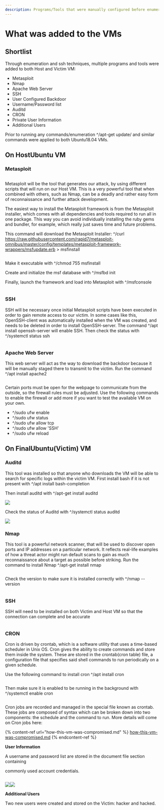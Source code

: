 ```yaml
---
description: Programs/Tools that were manually configured before enumeration
---
```


# What was added to the VMs

## **Shortlist**

Through enumeration and ssh techniques, multiple programs and tools were added to both Host and Victim VM:

* Metasploit
* Nmap
* Apache Web Server
* SSH
* User Configured Backdoor
* Username/Password list&#x20;
* Auditd
* CRON
* Private User Information
* Additional Users

Prior to running any commands/enumeration ^/apt-get update/ and similar commands were applied to both Ubuntu18.04 VMs.

## **On HostUbuntu VM**

### **Metasploit**

<figure><img src="../.gitbook/assets/image (70).png" alt=""><figcaption></figcaption></figure>

Metasploit will be the tool that generates our attack, by using different scripts that will run on our Host VM. This is a very powerful tool that when combined with others, such as Nmap, can be a deadly and rather easy form of reconnaissance and further attack development.&#x20;

The easiest way to install the Metasploit framework is from the Metasploit installer, which comes with all dependencies and tools required to run all in one package. This way you can avoid individually installing the ruby gems and bundler, for example, which really just saves time and future problems.

This command will download the Metasploit Installer: ^/curl https://raw.githubusercontent.com/rapid7/metasploit-omnibus/master/config/templates/metasploit-framework-wrappers/msfupdate.erb > msfinstall

<figure><img src="../.gitbook/assets/image (31).png" alt=""><figcaption></figcaption></figure>

Make it executable with ^/chmod 755 msfinstall

Create and initialize the msf database with ^/msfbd init

Finally, launch the framework and load into Metasploit with ^/msfconsole

<figure><img src="../.gitbook/assets/image (66).png" alt=""><figcaption></figcaption></figure>

### **SSH**

SSH will be necessary once initial Metasploit scripts have been executed in order to gain remote access to our victim. In some cases like this, OpenSSH-client was automatically installed when the VM was created, and needs to be deleted in order to install OpenSSH-server. The command ^/apt install openssh-server will enable SSH. Then check the status with ^/systemctl status ssh

<figure><img src="../.gitbook/assets/image (17).png" alt=""><figcaption></figcaption></figure>

### **Apache** **Web Server**

This web server will act as the way to download the backdoor because it will be manually staged there to transmit to the victim. Run the command ^/apt install apache2&#x20;

<figure><img src="../.gitbook/assets/image (57).png" alt=""><figcaption></figcaption></figure>

Certain ports must be open for the webpage to communicate from the outside, so the firewall rules must be adjusted. Use the following commands to enable the firewall or add more if you want to test the available VM on your own.

* ^/sudo ufw enable
* ^/sudo ufw status
* ^/sudo ufw allow tcp
* ^/sudo ufw allow 'SSH'
* ^/sudo ufw reload

## &#x20;**On FinalUbuntu(Victim) VM**

### **Auditd**

This tool was installed so that anyone who downloads the VM will be able to search for specific logs within the victim VM. First install bash if it is not present with ^/apt install bash-completion

Then install auditd with ^/apt-get install auditd

****![](<../.gitbook/assets/image (68).png>)****

Check the status of Auditd with ^/systemctl status auditd

****![](<../.gitbook/assets/image (6).png>)****

### Nmap

This tool is a powerful network scanner, that will be used to discover open ports and IP addresses on a particular network. It reflects real-life examples of how a threat actor might run default scans to gain as much reconnaissance about a target as possible before striking. Run the command to install Nmap ^/apt-get install nmap

<figure><img src="../.gitbook/assets/image (40).png" alt=""><figcaption></figcaption></figure>

Check the version to make sure it is installed correctly with ^/nmap --version

<figure><img src="../.gitbook/assets/image (7).png" alt=""><figcaption></figcaption></figure>

### **SSH**

SSH will need to be installed on both Victim and Host VM so that the connection can complete and be accurate

<figure><img src="../.gitbook/assets/image (71).png" alt=""><figcaption></figcaption></figure>

### **CRON**

Cron is driven by crontab, which is a software utility that uses a time-based scheduler in Unix OS. Cron gives the ability to create commands and store them inside the system. These are stored in the crontab(cron table) file, a configuration file that specifies said shell commands to run periodically on a given schedule.

Use the following command to install cron ^/apt install cron

<figure><img src="../.gitbook/assets/image (32).png" alt=""><figcaption></figcaption></figure>

Then make sure it is enabled to be running in the background with ^/systemctl enable cron

<figure><img src="../.gitbook/assets/image (73).png" alt=""><figcaption></figcaption></figure>

Cron jobs are recorded and managed in the special file known as crontab. These jobs are composed of syntax which can be broken down into two components: the schedule and the command to run. More details will come on Cron jobs here:

{% content-ref url="how-this-vm-was-compromised.md" %}
[how-this-vm-was-compromised.md](how-this-vm-was-compromised.md)
{% endcontent-ref %}

**User Information**

A username and password list are stored in the document file section containing&#x20;

commonly used account credentials.&#x20;

<figure><img src="../.gitbook/assets/image (30).png" alt=""><figcaption></figcaption></figure>

![](<../.gitbook/assets/image (52).png>)![](<../.gitbook/assets/image (44).png>)

**Additional Users**

Two new users were created and stored on the Victim: hacker and hacked.

<figure><img src="../.gitbook/assets/image (45).png" alt=""><figcaption></figcaption></figure>



